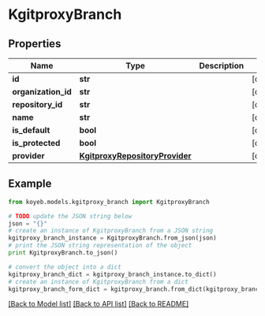# KgitproxyBranch


## Properties
Name | Type | Description | Notes
------------ | ------------- | ------------- | -------------
**id** | **str** |  | [optional] 
**organization_id** | **str** |  | [optional] 
**repository_id** | **str** |  | [optional] 
**name** | **str** |  | [optional] 
**is_default** | **bool** |  | [optional] 
**is_protected** | **bool** |  | [optional] 
**provider** | [**KgitproxyRepositoryProvider**](KgitproxyRepositoryProvider.md) |  | [optional] 

## Example

```python
from koyeb.models.kgitproxy_branch import KgitproxyBranch

# TODO update the JSON string below
json = "{}"
# create an instance of KgitproxyBranch from a JSON string
kgitproxy_branch_instance = KgitproxyBranch.from_json(json)
# print the JSON string representation of the object
print KgitproxyBranch.to_json()

# convert the object into a dict
kgitproxy_branch_dict = kgitproxy_branch_instance.to_dict()
# create an instance of KgitproxyBranch from a dict
kgitproxy_branch_form_dict = kgitproxy_branch.from_dict(kgitproxy_branch_dict)
```
[[Back to Model list]](../README.md#documentation-for-models) [[Back to API list]](../README.md#documentation-for-api-endpoints) [[Back to README]](../README.md)


